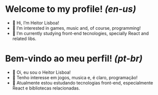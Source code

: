 # Welcome to my profile! *(en-us)*
- 👋 Hi, I’m Heitor Lisboa!
- 👀 I’m interested in games, music and, of course, programming!
- 🌱 I’m currently studying front-end tecnologies, specially React and related libs.

# Bem-vindo ao meu perfil! *(pt-br)*
- 👋 Oi, eu sou o Heitor Lisboa!
- 👀 Tenho interesse em jogos, musica e, é claro, programação!
- 🌱 Atualmente estou estudando tecnologias front-end, especialmente React e bibliotecas relacionadas.

<!---
heitorlisboa/heitorlisboa is a ✨ special ✨ repository because its `README.md` (this file) appears on your GitHub profile.
You can click the Preview link to take a look at your changes.
--->
